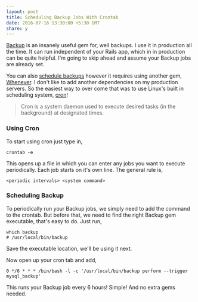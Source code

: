 ```yaml
---
layout: post
title: Scheduling Backup Jobs With Crontab
date: 2016-07-16 13:30:00 +5:30 GMT
share: y
---
```


[Backup](http://backup.github.io/backup/v4/) is an insanely useful gem for, well
backups. I use it in production all the time. It can run independent of your
Rails app, which in in production can be quite helpful. I'm going to skip ahead
and assume your Backup jobs are already set.

You can also [schedule backups](http://backup.github.io/backup/v4/scheduling-backups/)
however it requires using another gem, [Whenever](https://github.com/javan/whenever).
I don't like to add another dependencies on my production servers. So the easiest
way to over come that was to use Linux's built in scheduling system, [cron](https://help.ubuntu.com/community/CronHowto)!

> Cron is a system daemon used to execute desired tasks (in the background) at designated times.

### Using Cron
To start using cron just type in,

```
crontab -e
```

This opens up a file in which you can enter any jobs you want to execute periodically.
Each job starts on it's own line. The general rule is,

```
<periodic intervals> <system command>
```

### Scheduling Backup
To periodically run your Backup jobs, we simply need to add the command to the crontab.
But before that, we need to find the right Backup gem executable, that's easy to do.
Just run,

```
which backup
# /usr/local/bin/backup
```

Save the executable location, we'll be using it next.

Now open up your cron tab and add,

```
0 */6 * * * /bin/bash -l -c '/usr/local/bin/backup perform --trigger mysql_backup'
```
This runs your Backup job every 6 hours! Simple! And no extra gems needed.
